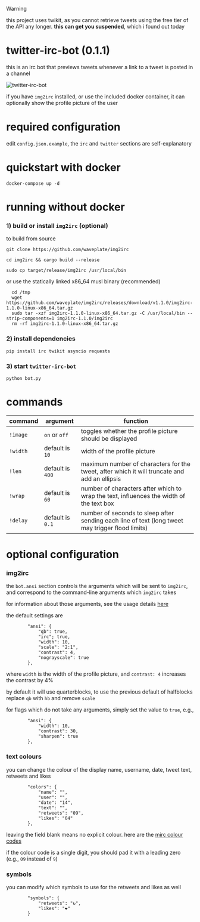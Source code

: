 > [!WARNING]
> this project uses twikit, as you cannot retrieve tweets using the free tier of the API any longer. **this can get you suspended**, which i found out today

# twitter-irc-bot (0.1.1)
this is an irc bot that previews tweets whenever a link to a tweet is posted in a channel

![twitter-irc-bot](https://i.imgur.com/cI1rIe8.png)

if you have `img2irc` installed, or use the included docker container, it can optionally show the profile picture of the user

# required configuration
edit `config.json.example`, the `irc` and `twitter` sections are self-explanatory

# quickstart with docker
`docker-compose up -d`

# running without docker
### 1) build or install `img2irc` (optional)

to build from source

`git clone https://github.com/waveplate/img2irc`

`cd img2irc && cargo build --release`

`sudo cp target/release/img2irc /usr/local/bin`

or use the statically linked x86_64 musl binary (recommended)


      cd /tmp
      wget https://github.com/waveplate/img2irc/releases/download/v1.1.0/img2irc-1.1.0-linux-x86_64.tar.gz
      sudo tar -xzf img2irc-1.1.0-linux-x86_64.tar.gz -C /usr/local/bin --strip-components=1 img2irc-1.1.0/img2irc
      rm -rf img2irc-1.1.0-linux-x86_64.tar.gz


### 2) install dependencies
`pip install irc twikit asyncio requests`

### 3) start `twitter-irc-bot`
`python bot.py`

# commands
| command | argument | function |
| --- | --- | --- |
| `!image` | `on` or `off`  | toggles whether the profile picture should be displayed |
| `!width` | default is `10` | width of the profile picture |
| `!len` | default is `400` | maximum number of characters for the tweet, after which it will truncate and add an ellipsis |
| `!wrap` | default is `60` | number of characters after which to wrap the text, influences the width of the text box |
| `!delay` | default is `0.1` | number of seconds to sleep after sending each line of text (long tweet may trigger flood limits)

# optional configuration

### img2irc

the `bot.ansi` section controls the arguments which will be sent to `img2irc`, and correspond to the command-line arguments which `img2irc` takes

for information about those arguments, see the usage details [here](https://github.com/waveplate/img2irc#usage)

the default settings are

```
        "ansi": {
            "qb": true,
            "irc"; true,
            "width": 10,
            "scale": "2:1",
            "contrast": 4,
            "nograyscale": true
        },
```

where `width` is the width of the profile picture, and `contrast: 4` increases the contrast by 4%

by default it will use quarterblocks, to use the previous default of halfblocks replace `qb` with `hb` and remove `scale`

for flags which do not take any arguments, simply set the value to `true`, e.g.,

```
        "ansi": {
            "width": 10,
            "contrast": 30,
            "sharpen": true
        },
```

### text colours

you can change the colour of the display name, username, date, tweet text, retweets and likes

```
        "colors": {
            "name": "",
            "user": "",
            "date": "14",
            "text": "",
            "retweets": "09",
            "likes": "04"
        },
```

leaving the field blank means no explicit colour. here are the [mirc colour codes](https://www.mirc.com/colors.html)

if the colour code is a single digit, you should pad it with a leading zero (e.g., `09` instead of `9`)

### symbols

you can modify which symbols to use for the retweets and likes as well

```
        "symbols": {
            "retweets": "↻",
            "likes": "❤"
        }
```
